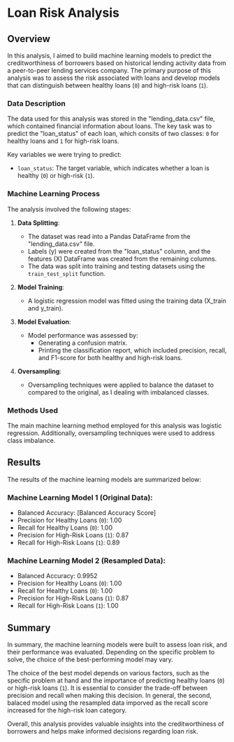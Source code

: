 # Loan Risk Analysis

## Overview 

In this analysis, I aimed to build machine learning models to predict the creditworthiness of borrowers based on historical lending activity data from a peer-to-peer lending services company. The primary purpose of this analysis was to assess the risk associated with loans and develop models that can distinguish between healthy loans (`0`) and high-risk loans (`1`).

### Data Description

The data used for this analysis was stored in the "lending_data.csv" file, which contained financial information about loans. The key task was to predict the "loan_status" of each loan, which consits of two classes: `0` for healthy loans and `1` for high-risk loans.

Key variables we were trying to predict:
- `loan_status`: The target variable, which indicates whether a loan is healthy (`0`) or high-risk (`1`).

### Machine Learning Process

The analysis involved the following stages:

1. **Data Splitting**:
   - The dataset was read into a Pandas DataFrame from the "lending_data.csv" file.
   - Labels (y) were created from the "loan_status" column, and the features (X) DataFrame was created from the remaining columns.
   - The data was split into training and testing datasets using the `train_test_split` function.

2. **Model Training**:
   - A logistic regression model was fitted using the training data (X_train and y_train).

3. **Model Evaluation**:
   - Model performance was assessed by:
     - Generating a confusion matrix.
     - Printing the classification report, which included precision, recall, and F1-score for both healthy and high-risk loans.

4. **Oversampling**:
   - Oversampling techniques were applied to balance the dataset to compared to the original, as I dealing with imbalanced classes.

### Methods Used

The main machine learning method employed for this analysis was logistic regression. Additionally, oversampling techniques were used to address class imbalance.

## Results

The results of the machine learning models are summarized below:

### Machine Learning Model 1 (Original Data):
  - Balanced Accuracy: [Balanced Accuracy Score]
  - Precision for Healthy Loans (`0`): 1.00
  - Recall for Healthy Loans (`0`): 1.00
  - Precision for High-Risk Loans (`1`): 0.87
  - Recall for High-Risk Loans (`1`): 0.89

### Machine Learning Model 2 (Resampled Data):
  - Balanced Accuracy: 0.9952
  - Precision for Healthy Loans (`0`): 1.00
  - Recall for Healthy Loans (`0`): 1.00
  - Precision for High-Risk Loans (`1`): 0.87
  - Recall for High-Risk Loans (`1`): 1.00

## Summary

In summary, the machine learning models were built to assess loan risk, and their performance was evaluated. Depending on the specific problem to solve, the choice of the best-performing model may vary.

The choice of the best model depends on various factors, such as the specific problem at hand and the importance of predicting healthy loans (`0`) or high-risk loans (`1`). It is essential to consider the trade-off between precision and recall when making this decision. In general, the second, balaced model using the resampled data imporved as the recall score increased for the high-risk loan category. 

Overall, this analysis provides valuable insights into the creditworthiness of borrowers and helps make informed decisions regarding loan risk.
